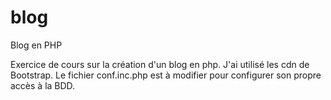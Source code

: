 # blog
Blog en PHP


Exercice de cours sur la création d'un blog en php. J'ai utilisé les cdn de Bootstrap. 
Le fichier conf.inc.php est à modifier pour configurer son propre accès à la BDD.

